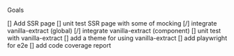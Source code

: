 Goals

[] Add SSR page
[] unit test SSR page with some of mocking
[/] integrate vanilla-extract (global)
[/] integrate vanilla-extract (component)
[] unit test with vanilla-extract
[] add a theme for using vanilla-extract
[] add playwright for e2e
[] add code coverage report